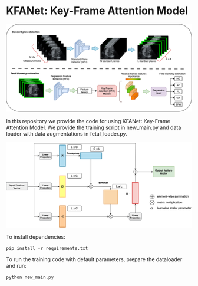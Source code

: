 # KFANet: Key-Frame Attention Model


![Overview](Overview.png)

In this repository we provide the code for using KFANet: Key-Frame Attention Model. We provide the training
script in new_main.py and data loader with data augmentations in fetal_loader.py.

![KFA](KFA_module.png)

To install dependencies:

```shell
pip install -r requirements.txt
```

To run the training code with default parameters, prepare the dataloader and run:

```shell
python new_main.py
```
